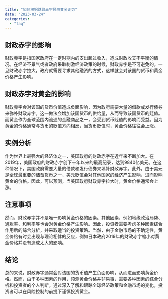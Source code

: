 ```yaml
---
title: "如何根据财政赤字预测黄金走势"
date: "2023-03-24"
categories: 
  - "faq"
---
```


## 财政赤字的影响

财政赤字是指国家政府在一定时期内的支出超过收入，造成财政收支不平衡的情况。在经济不景气或者政府采取刺激经济政策的时候，财政赤字是不可避免的。一旦财政赤字拉大，政府就需要寻求其他融资的方式，这样就会对该国的货币和黄金价格产生影响。

## 财政赤字对黄金的影响

财政赤字会对该国的货币价值造成负面影响，因为政府需要大量的借款或发行债券来弥补财政赤字。这一做法会增加该国货币的供给量，从而导致该国货币的贬值。而黄金作为全球范围内流通的金融商品之一，会受到货币贬值的影响而受益。因为黄金的价格通常与货币的贬值方向相反，当货币贬值时，黄金价格往往会上涨。

## 实例分析

作为世界上最强大的经济体之一，美国政府的财政赤字在近年来不断加大。在2019年，美国政府的财政赤字创下十年以来的最高纪录，达到9840亿美元。在这种情况下，美国政府需要大量的借款和发行债券来填补财政赤字。此外，由于美元是全球最重要的储备货币之一，美元贬值会对其他国家的经济产生影响，进而影响黄金的价格。因此，可以预测，当美国政府财政赤字拉大时，黄金价格通常会上涨。

## 注意事项

然而，财政赤字并不是唯一影响黄金价格的因素。其他因素，例如地缘政治局势、通胀率、和利率等也会对黄金价格产生影响。因此，投资者需要考虑多种因素综合作用后的综合分析，并采取适当的投资策略。当然，由于金融市场的不确定性，黄金价格有时会出现与理论相悖的反应，例如日本政府2019年的财政赤字缩小对黄金价格并没有造成太大的影响。

## 结论

总的来说，财政赤字通常会对该国的货币值产生负面影响，从而进而影响黄金价格。然而，由于多种因素的作用，预测黄金价格并非易事，需要各种因素的综合分析和投资者的个人判断。通过深入了解和跟踪全球经济政策和金融市场的变化，投资者可以在风险控制的前提下谨慎投资黄金。
